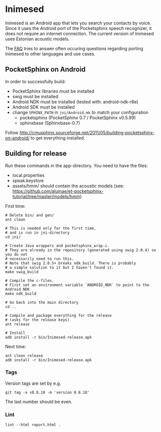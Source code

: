Inimesed
========

Inimesed is an Android app that lets you search your contacts by voice.
Since it uses the Android port of the Pocketsphinx speech recognizer, it does not require an internet connection.
The current version of Inimesed uses Estonian acoustic models.

The [FAQ](https://github.com/Kaljurand/Inimesed/wiki/FAQ) tries to answer often occuring
questions regarding porting Inimesed to other languages and use cases.


PocketSphinx on Android
-----------------------

In order to successfully build:

  - PocketSphinx libraries must be installed
  - swig must be installed
  - Android NDK must be installed (tested with: android-ndk-r8e)
  - Android SDK must be installed
  - change `SPHINX_PATH` in `jni/Android.mk` to match your configuration
    - pocketsphinx (PocketSphinx 0.7 / PocketSphinx v0.5.99)
    - sphinxbase (Sphinxbase-0.7)

Follow <http://cmusphinx.sourceforge.net/2011/05/building-pocketsphinx-on-android/>
to get everything installed.


Building for release
--------------------

Run these commands in the app-directory. You need to have the files:

  - local.properties
  - speak.keystore
  - assets/hmm/ should contain the acoustic models (see: <https://github.com/alumae/et-pocketsphinx-tutorial/tree/master/models/hmm>)

First time:

	# Delete bin/ and gen/
	ant clean

	# This is needed only for the first time,
	# and is run in jni-directory
	cd jni/

	# Create Java wrappers and pocketsphinx_wrap.c.
	# They are already in the repository (generated using swig 2.0.4) so you do not
	# necessarily need to run this.
	# Note that swig 2.0.5+ breaks ndk_build. There is probably
	# a simple solution to it but I haven't found it.
	make swig_build

	# Compile the c-files.
	# First set an environment variable `ANDROID_NDK` to point to the Android NDK
	make ndk_build

	# Go back into the main directory
	cd ..

	# Compile and package everything for the release
	# (asks for the release keys)
	ant release

	# Install
	adb install -r bin/Inimesed-release.apk


Next time:

	ant clean release
	adb install -r bin/Inimesed-release.apk


### Tags

Version tags are set by e.g.

	git tag -a v0.8.18 -m 'version 0.8.18'

The last number should be even.


### Lint

	lint --html report.html .
